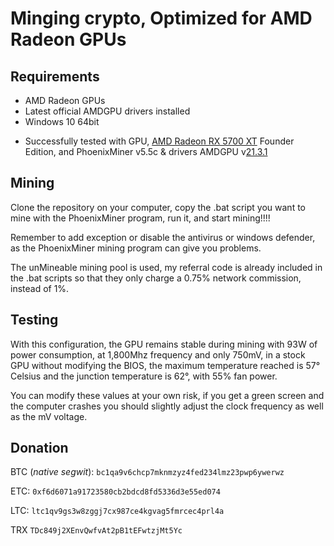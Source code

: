 # Minging crypto, Optimized for AMD Radeon GPUs


## Requirements
- AMD Radeon GPUs
- Latest official AMDGPU drivers installed
- Windows 10 64bit
* Successfully tested with GPU, [AMD Radeon RX 5700 XT](https://www.amd.com/es/products/graphics/amd-radeon-rx-5700-xt) Founder Edition, and PhoenixMiner v5.5c & drivers AMDGPU v[21.3.1](https://drivers.amd.com/drivers/radeon-software-adrenalin-2020-21.3.1-win10-64bit-mar24.exe)

## Mining
Clone the repository on your computer, copy the .bat script you want to mine with the PhoenixMiner program, run it, and start mining!!!!

Remember to add exception or disable the antivirus or windows defender, as the PhoenixMiner mining program can give you problems. 

The unMineable mining pool is used, my referral code is already included in the .bat scripts so that they only charge a 0.75% network commission, instead of 1%.

## Testing
With this configuration, the GPU remains stable during mining with 93W of power consumption, at 1,800Mhz frequency and only 750mV, in a stock GPU without modifying the BIOS, the maximum temperature reached is 57° Celsius and the junction temperature is 62°, with 55% fan power. 

You can modify these values at your own risk, if you get a green screen and the computer crashes you should slightly adjust the clock frequency as well as the mV voltage. 

## Donation
BTC (*native segwit*):  `bc1qa9v6chcp7mknmzyz4fed234lmz23pwp6ywerwz`

ETC: `0xf6d6071a91723580cb2bdcd8fd5336d3e55ed074`

LTC: `ltc1qv9gs3w8zggj7cx987ce4kgvag5fmrcec4prl4a`

TRX `TDc849j2XEnvQwfvAt2pB1tEFwtzjMt5Yc`
